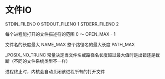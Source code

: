 # 文件IO

STDIN_FILENO        0
STDOUT_FILENO    1
STDERR_FILENO     2

 每个进程能打开的文件描述符的范围 0 ～ OPEN_MAX - 1

文件名的长度最大 NAME_MAX
整个路径名的最大长度 PATH_MAX

_POSIX_NO_TRUNC 常量决定当文件名或路径名长度超过最大值时是出错还是截断（不同的文件系统类型不一样）

进程终止时，内核会自动关闭该进程所有的打开文件